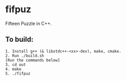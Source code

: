 # fifpuz 

Fifteen Puzzle in C++. 

## To build:

```
1. Install g++ (& libstdc++-<xx>-dev), make, cmake.
2. Run ./build.sh
[Run the commands below]
3. cd out
4. make
5. ./fifpuz
```
